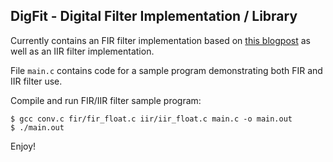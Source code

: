 ## DigFit - Digital Filter Implementation / Library

Currently contains an FIR filter implementation based on
[this blogpost](http://sestevenson.wordpress.com/implementation-of-fir-filtering-in-c-part-1/)
as well as an IIR filter implementation.

File `main.c` contains code for a sample program demonstrating both FIR and IIR
filter use.

Compile and run FIR/IIR filter sample program:

    $ gcc conv.c fir/fir_float.c iir/iir_float.c main.c -o main.out
    $ ./main.out

Enjoy!
